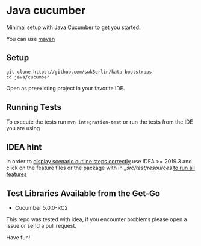 # Java cucumber

Minimal setup with Java [Cucumber](https://cucumber.io/docs/guides/10-minute-tutorial/) to get you started.

You can use [maven](https://maven.apache.org/)

## Setup

    git clone https://github.com/swkBerlin/kata-bootstraps
    cd java/cucumber

Open as preexisting project in your favorite IDE.

## Running Tests

To execute the tests run `mvn integration-test` or run the tests from the IDE you are using

## IDEA hint

in order to [display scenario outline steps correctly](docs/feature_steps.png) use IDEA >= 2019.3 and click on the feature files or the package with in __src/test/resources_ [to run all features](docs/run_all_features.png) 
## Test Libraries Available from the Get-Go
- Cucumber 5.0.0-RC2

This repo was tested with idea, if you encounter problems please open a issue or send a pull request.

Have fun!
